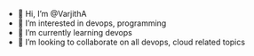 - 👋 Hi, I’m @VarjithA
- 👀 I’m interested in devops, programming
- 🌱 I’m currently learning devops
- 💞️ I’m looking to collaborate on all devops, cloud related topics


<!---
VarjithA/VarjithA is a ✨ special ✨ repository because its `README.md` (this file) appears on your GitHub profile.
You can click the Preview link to take a look at your changes.
--->
